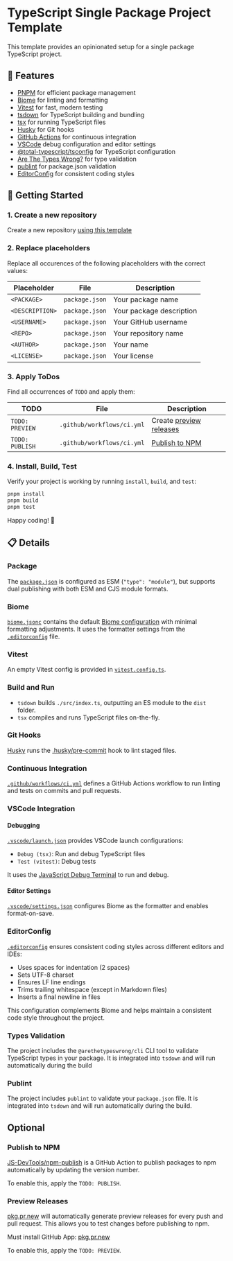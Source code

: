 # TypeScript Single Package Project Template

This template provides an opinionated setup for a single package TypeScript project.

## 🚀 Features

- [PNPM](https://pnpm.io/) for efficient package management
- [Biome](https://biomejs.dev/) for linting and formatting
- [Vitest](https://vitest.dev/) for fast, modern testing
- [tsdown](https://github.com/rolldown/tsdown) for TypeScript building and bundling
- [tsx](https://tsx.is/) for running TypeScript files
- [Husky](https://github.com/typicode/husky) for Git hooks
- [GitHub Actions](.github/workflows/ci.yml) for continuous integration
- [VSCode](.vscode/) debug configuration and editor settings
- [@total-typescript/tsconfig](https://github.com/total-typescript/tsconfig) for TypeScript configuration
- [Are The Types Wrong?](https://github.com/arethetypeswrong/arethetypeswrong.github.io) for type validation
- [publint](https://github.com/publint/publint) for package.json validation
- [EditorConfig](https://editorconfig.org/) for consistent coding styles

## 🚀 Getting Started

### 1. Create a new repository

Create a new repository [using this template](https://docs.github.com/en/repositories/creating-and-managing-repositories/creating-a-repository-from-a-template)

### 2. Replace placeholders

Replace all occurences of the following placeholders with the correct values:

| Placeholder | File | Description |
| --- | --- | --- |
| `<PACKAGE>` | `package.json` | Your package name |
| `<DESCRIPTION>` | `package.json` | Your package description |
| `<USERNAME>` | `package.json` | Your GitHub username |
| `<REPO>` | `package.json` | Your repository name |
| `<AUTHOR>` | `package.json` | Your name |
| `<LICENSE>` | `package.json` | Your license |

### 3. Apply ToDos

Find all occurrences of `TODO` and apply them:

| TODO | File | Description |
| --- | --- | --- |
| `TODO: PREVIEW` | `.github/workflows/ci.yml` | Create [preview releases](#preview-releases) |
| `TODO: PUBLISH` | `.github/workflows/ci.yml` | [Publish to NPM](#publish-npm) |

### 4. Install, Build, Test

Verify your project is working by running `install`, `build`, and `test`:

```sh
pnpm install
pnpm build
pnpm test
```

Happy coding! 🎉

## 📋 Details

### Package

The [`package.json`](package.json) is configured as ESM (`"type": "module"`), but supports dual publishing with both ESM and CJS module formats.

### Biome

[`biome.jsonc`](biome.jsonc) contains the default [Biome configuration](https://biomejs.dev/reference/configuration/) with minimal formatting adjustments. It uses the formatter settings from the [`.editorconfig`](.editorconfig) file.

### Vitest

An empty Vitest config is provided in [`vitest.config.ts`](vitest.config.ts).

### Build and Run

- `tsdown` builds `./src/index.ts`, outputting an ES module to the `dist` folder.
- `tsx` compiles and runs TypeScript files on-the-fly.

### Git Hooks

[Husky](https://github.com/typicode/husky) runs the [.husky/pre-commit](.husky/pre-commit) hook to lint staged files.

### Continuous Integration

[`.github/workflows/ci.yml`](.github/workflows/ci.yml) defines a GitHub Actions workflow to run linting and tests on commits and pull requests.

### VSCode Integration

#### Debugging

[`.vscode/launch.json`](.vscode/launch.json) provides VSCode launch configurations:
- `Debug (tsx)`: Run and debug TypeScript files
- `Test (vitest)`: Debug tests

It uses the [JavaScript Debug Terminal](https://code.visualstudio.com/docs/nodejs/nodejs-debugging) to run and debug.

#### Editor Settings

[`.vscode/settings.json`](.vscode/settings.json) configures Biome as the formatter and enables format-on-save.

### EditorConfig

[`.editorconfig`](.editorconfig) ensures consistent coding styles across different editors and IDEs:

- Uses spaces for indentation (2 spaces)
- Sets UTF-8 charset
- Ensures LF line endings
- Trims trailing whitespace (except in Markdown files)
- Inserts a final newline in files

This configuration complements Biome and helps maintain a consistent code style throughout the project.

### Types Validation

The project includes the `@arethetypeswrong/cli` CLI tool to validate TypeScript types in your package. It is integrated into `tsdown` and will run automatically during the build

### Publint

The project includes `publint` to validate your `package.json` file. It is integrated into `tsdown` and will run automatically during the build.

## Optional

### <a name="publish-npm"></a> Publish to NPM
[JS-DevTools/npm-publish](https://github.com/JS-DevTools/npm-publish) is a GitHub Action to publish packages to npm automatically by updating the version number.

To enable this, apply the `TODO: PUBLISH`.

### <a name="preview-releases"></a> Preview Releases

[pkg.pr.new](https://github.com/stackblitz-labs/pkg.pr.new) will automatically generate preview releases for every push and pull request. This allows you to test changes before publishing to npm.

Must install GitHub App: [pkg.pr.new](https://github.com/apps/pkg-pr-new)

To enable this, apply the `TODO: PREVIEW`.
